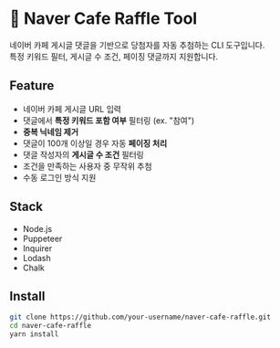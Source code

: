 # 🧧 Naver Cafe Raffle Tool

네이버 카페 게시글 댓글을 기반으로 당첨자를 자동 추첨하는 CLI 도구입니다.  
특정 키워드 필터, 게시글 수 조건, 페이징 댓글까지 지원합니다.


## Feature

- 네이버 카페 게시글 URL 입력
- 댓글에서 **특정 키워드 포함 여부** 필터링 (ex. "참여")
- **중복 닉네임 제거**
- 댓글이 100개 이상일 경우 자동 **페이징 처리**
- 댓글 작성자의 **게시글 수 조건** 필터링
- 조건을 만족하는 사용자 중 무작위 추첨
- 수동 로그인 방식 지원


## Stack

- Node.js
- Puppeteer
- Inquirer
- Lodash
- Chalk


## Install

```bash
git clone https://github.com/your-username/naver-cafe-raffle.git
cd naver-cafe-raffle
yarn install
